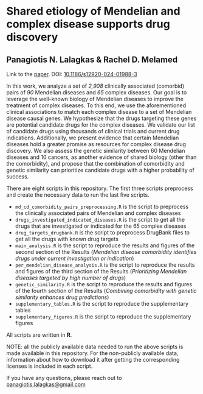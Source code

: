 # Shared etiology of Mendelian and complex disease supports drug discovery

## Panagiotis N. Lalagkas & Rachel D. Melamed

Link to the [paper](https://bmcmedgenomics.biomedcentral.com/articles/10.1186/s12920-024-01988-3). DOI: [10.1186/s12920-024-01988-3](https://bmcmedgenomics.biomedcentral.com/articles/10.1186/s12920-024-01988-3)

In this work, we analyze a set of *2,908* clinically associated (comorbid) pairs of *90* Mendelian diseases and *65* complex diseases. Our goal is to leverage the well-known biology of Mendelian diseases to improve the treatment of complex diseases. To this end, we use the aforementioned clinical associations to match each complex disease to a set of Mendelian disease causal genes. We hypothesize that the drugs targeting these genes are potential candidate drugs for the complex diseases. We validate our list of candidate drugs using thousands of clinical trials and current drug indications. Additionally, we present evidence that certain Mendelian diseases hold a greater promise as resources for complex disease drug discovery. We also assess the genetic similarity between 60 Mendelian diseases and 10 cancers, as another evidence of shared biology (other than the comorbidity), and propose that the combination of comorbidity and genetic similarity can prioritize candidate drugs with a higher probability of success.

There are eight scripts in this repository. The first three scripts preprocess and create the necessary data to run the last five scripts.

- `md_cd_comorbidity_pairs_preprocessing.R` is the script to preprocess the clinically associated pairs of Mendelian and complex diseases
- `drugs_investigated_indicated_diseases.R` is the script to get all the drugs that are investigated or indicated for the 65 complex diseases
- `drug_targets_drugbank.R` is the script to preprocess DrugBank files to get all the drugs with known drug targets
- `main_analysis.R` is the script to reproduce the results and figures of the second section of the Results (*Mendelian disease comorbidity identifies drugs under current investigation or indication*)
- `per_mendelian_disease_analysis.R` is the script to reproduce the results and figures of the third section of the Results (*Prioritizing Mendelian diseases targeted by high number of drugs*)
- `genetic_similarity.R` is the script to reproduce the results and figures of the fourth section of the Results (*Combining comorbidity with genetic similarity enhances drug predictions*)
- `supplementary_tables.R` is the script to reproduce the supplementary tables
- `supplementary_figures.R` is the script to reproduce the supplementary figures

All scripts are written in **R**.

NOTE: all the publicly available data needed to run the above scripts is made available in this repository. For the non-publicly available data, information about how to download it after getting the corresponding licenses is included in each script.

If you have any questions, please reach out to [panagiotis.lalagkas@gmail.com](mailto:panagiotis.lalagkas@gmail.com)



